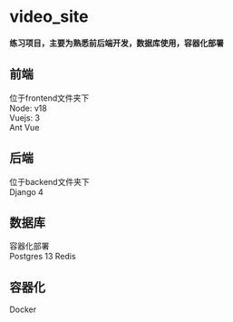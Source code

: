 # video_site
**练习项目，主要为熟悉前后端开发，数据库使用，容器化部署**

## 前端
位于frontend文件夹下  
Node: v18  
Vuejs: 3  
Ant Vue

## 后端
位于backend文件夹下  
Django 4  

## 数据库
容器化部署  
Postgres 13
Redis

## 容器化
Docker
